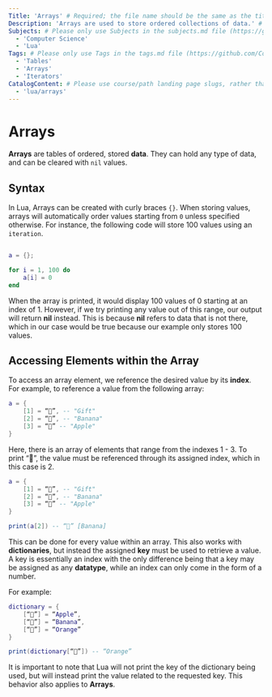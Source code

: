 ```yaml
---
Title: 'Arrays' # Required; the file name should be the same as the title, but lowercase, with dashes instead of spaces, and all punctuation removed
Description: 'Arrays are used to store ordered collections of data.' # Required; ideally under 150 characters and starts with a noun (used in search engine results and content previews)
Subjects: # Please only use Subjects in the subjects.md file (https://github.com/Codecademy/docs/blob/main/documentation/subjects.md). If that list feels insufficient, feel free to create a new Subject and add it to subjects.md in your PR!
  - 'Computer Science'
  - 'Lua'
Tags: # Please only use Tags in the tags.md file (https://github.com/Codecademy/docs/blob/main/documentation/tags.md). If that list feels insufficient, feel free to create a new Tag and add it to tags.md in your PR!
  - 'Tables'
  - 'Arrays'
  - 'Iterators'
CatalogContent: # Please use course/path landing page slugs, rather than linking to individual content items. If listing multiple items, please put the most relevant one first
  - 'lua/arrays'
---
```


# Arrays

**Arrays** are tables of ordered, stored **data**. They can hold any type of data, and can be cleared with `nil` values.

## Syntax

In Lua, Arrays can be created with curly braces `{}`. When storing values, arrays will automatically order values starting from `0` unless specified otherwise. For instance, the following code will store 100 values using an `iteration`.

```lua

a = {};

for i = 1, 100 do
    a[i] = 0
end

```

When the array is printed, it would display 100 values of 0 starting at an index of 1. However, if we try printing any value out of this range, our output will return **nil** instead. This is because **nil** refers to data that is not there, which in our case would be true because our example only stores 100 values.


## Accessing Elements within the Array

To access an array element, we reference the desired value by its **index**. For example, to reference a value from the following array:

```lua
a = {
    [1] = “🎁”, -- "Gift"
    [2] = “🍌”, -- "Banana"
    [3] = “🍎” -- "Apple"
}
```

Here, there is an array of elements that range from the indexes 1 - 3. To print “🍌”, the value must be referenced through its assigned index, which in this case is 2.

```lua
a = {
    [1] = “🎁”, -- "Gift"
    [2] = “🍌”, -- "Banana"
    [3] = “🍎” -- "Apple"
}

print(a[2]) -- “🍌” [Banana]
```

This can be done for every value within an array. This also works with **dictionaries**, but instead the assigned **key** must be used to retrieve a value. A key is essentially an index with the only difference being that a key may be assigned as any **datatype**, while an index can only come in the form of a number.

For example:

```lua
dictionary = {
    [“🍎”] = “Apple”,
    [“🍌”] = “Banana”,
    [“🍊”] = “Orange”
}

print(dictionary[“🍊”]) -- “Orange”
```
  
It is important to note that Lua will not print the key of the dictionary being used, but will instead print the value related to the requested key. This behavior also applies to **Arrays**.